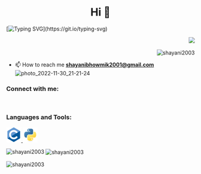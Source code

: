 <h1 align="center">Hi 👋</h1>

[![Typing SVG](https://readme-typing-svg.herokuapp.com?size=24&width=600&lines=Welcome+To+my+GitHub+Profile!)](https://git.io/typing-svg)

<div align = 'right'>
 <img src = "https://capsule-render.vercel.app/api?type=transparent&fontColor=ff0073&fontStyle=samakaran&text=Shayani%20Bhowmik&height=150&fontSize=80&desc=Haldia,%20IN&descAlignY=75&descAlign=82.4"/></div>
 
 
<p align="right"> <img src="https://komarev.com/ghpvc/?username=shayani2003&label=Profile%20views&color=0e75b6&style=flat" alt="shayani2003" /> </p>


- 📫 How to reach me **shayanibhowmik2001@gmail.com**![photo_2022-11-30_21-21-24](https://user-images.githubusercontent.com/113325567/204849017-51e796bf-ed53-42c4-8044-29bb3ad66a4b.jpg)


<h3 align="left">Connect with me:</h3>
<br>
<p align="left">
</p>

<h3 align="left">Languages and Tools:</h3>
<p align="left"> <a href="https://www.cprogramming.com/" target="_blank" rel="noreferrer"> <img src="https://raw.githubusercontent.com/devicons/devicon/master/icons/c/c-original.svg" alt="c" width="40" height="40"/> </a> <a href="https://www.python.org" target="_blank" rel="noreferrer"> <img src="https://raw.githubusercontent.com/devicons/devicon/master/icons/python/python-original.svg" alt="python" width="40" height="40"/> </a> </p>

<p><img align="left" src="https://github-readme-stats.vercel.app/api/top-langs?username=shayani2003&show_icons=true&locale=en&layout=compact" alt="shayani2003" /></p>

<p>&nbsp;<img align="center" src="https://github-readme-stats.vercel.app/api?username=shayani2003&show_icons=true&locale=en" alt="shayani2003" /></p>

<p><img align="center" src="https://github-readme-streak-stats.herokuapp.com/?user=shayani2003&" alt="shayani2003" /></p>
